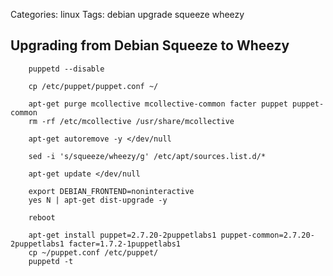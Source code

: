 Categories: linux
Tags: debian
      upgrade
      squeeze
      wheezy


## Upgrading from Debian Squeeze to Wheezy


        puppetd --disable
        
        cp /etc/puppet/puppet.conf ~/
        
        apt-get purge mcollective mcollective-common facter puppet puppet-common
        rm -rf /etc/mcollective /usr/share/mcollective
        
        apt-get autoremove -y </dev/null
        
        sed -i 's/squeeze/wheezy/g' /etc/apt/sources.list.d/*

        apt-get update </dev/null
        
        export DEBIAN_FRONTEND=noninteractive
        yes N | apt-get dist-upgrade -y
        
        reboot
        
        apt-get install puppet=2.7.20-2puppetlabs1 puppet-common=2.7.20-2puppetlabs1 facter=1.7.2-1puppetlabs1
        cp ~/puppet.conf /etc/puppet/
        puppetd -t



